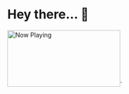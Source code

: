 # Hey there... 👋
<!-- 
<img src="https://raw.githubusercontent.com/nshah9856/nshah9856/master/hello.png" alt="Hello there!"/>
-->
<img src="http://now-playing.nisarg-shah.com/" width="256" height="128" alt="Now Playing">`

<!--
**nshah9856/nshah9856** is a ✨ _special_ ✨ repository because its `README.md` (this file) appears on your GitHub profile.

Here are some ideas to get you started:

- 🔭 I’m currently working on ...
- 🌱 I’m currently learning ...
- 👯 I’m looking to collaborate on ...
- 🤔 I’m looking for help with ...
- 💬 Ask me about ...
- 📫 How to reach me: ...
- 😄 Pronouns: ...
- ⚡ Fun fact: ...
-->
